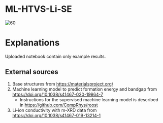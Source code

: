 # ML-HTVS-Li-SE

![60](https://user-images.githubusercontent.com/127708528/231926233-2e95b610-b8d0-41b6-bdfb-9aece7d0ed9e.png)


# Explanations
Uploaded notebook contain only example results. 

## External sources
  1. Base structures from https://materialsproject.org/
  2. Machine learning model to predict formation energy and bandgap from https://doi.org/10.1038/s41467-020-19964-7
      - Instructions for the supervised machine learning model is described in https://github.com/CompRhys/roost
  4. Li-ion conductivity with m-XRD data from https://doi.org/10.1038/s41467-019-13214-1
